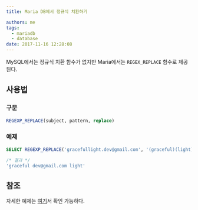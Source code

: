 ```yaml
---
title: Maria DB에서 정규식 치환하기

authors: me
tags:
  - mariadb
  - database
date: 2017-11-16 12:28:08
---
```


MySQL에서는 정규식 치환 함수가 없지만 Maria에서는 `REGEX_REPLACE` 함수로 제공된다.

## 사용법

### 구문

```sql
REGEXP_REPLACE(subject, pattern, replace)
```

### 예제

```sql
SELECT REGEXP_REPLACE('gracefullight.dev@gmail.com', '(graceful)(light)\.(.*)', '\\1 \\3 \\2');

/* 결과 */
'graceful dev@gmail.com light'
```

## 참조

자세한 예제는 [여기](https://mariadb.com/kb/en/library/regexp_replace/)서 확인 가능하다.
